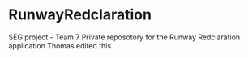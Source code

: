 # RunwayRedclaration
SEG project - Team 7
Private reposotory for the Runway Redclaration application 
Thomas edited this
